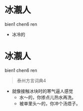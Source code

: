 # 冰㵾人
bien1 chen6 ren
- 冰冷的

# 冰㵾人
bien1 chen6 ren
> 泰州方言词典4
- 就像接触冰块时的寒气逼人感觉
  - 水～的，你掺点儿热水再洗。
  - 被单里头～的，你冲个汤焐子。
